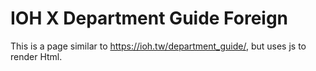 # IOH X Department Guide Foreign

This is a page similar to <https://ioh.tw/department_guide/>, but uses js to render Html.